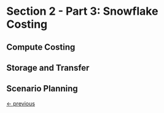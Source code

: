#  Section 2 - Part 3: Snowflake Costing

## Compute Costing


## Storage and Transfer


## Scenario Planning

[<- previous](README.md)

